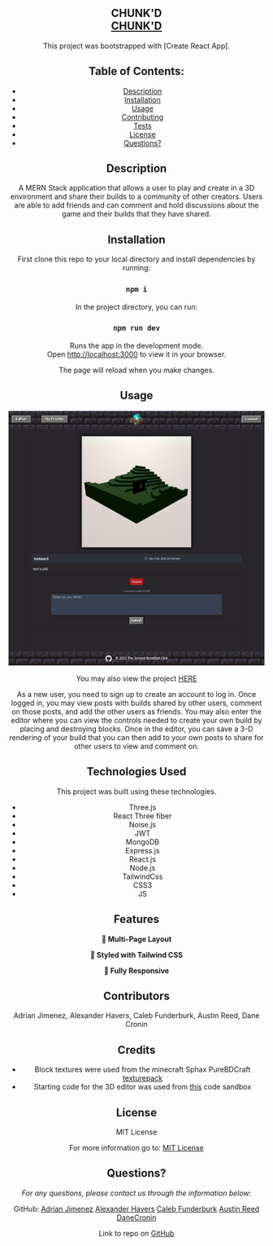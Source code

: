 <h2 align="center">
  CHUNK'D<br/>
  <a href="https://chunkd-aj.herokuapp.com/" target="_blank">CHUNK'D</a>
</h2>

<center>

This project was bootstrapped with [Create React App].

## Table of Contents:

- [Description](#Description)
- [Installation](#installation)
- [Usage](#usage)
- [Contributing](#Contributing)
- [Tests](#Tests)
- [License](#License)
- [Questions?](#questions)

## Description

A MERN Stack application that allows a user to play and create in a 3D environment and share their builds to a community of other creators. Users are able to add friends and can comment and hold discussions about the game and their builds that they have shared.

## Installation

First clone this repo to your local directory and install dependencies by running:

### `npm i`

In the project directory, you can run:

### `npm run dev`

Runs the app in the development mode.\
Open [http://localhost:3000](http://localhost:3000) to view it in your browser.

The page will reload when you make changes.

## Usage

![image](./assets/preview.jpg)

You may also view the project [HERE](https://chunkd-aj.herokuapp.com/)

As a new user, you need to sign up to create an account to log in. Once logged in, you may view posts with builds shared by other users, comment on those posts, and add the other users as friends. You may also enter the editor where you can view the controls needed to create your own build by placing and destroying blocks. Once in the editor, you can save a 3-D rendering of your build that you can then add to your own posts to share for other users to view and comment on.

## Technologies Used

This project was built using these technologies.

- Three.js
- React Three fiber
- Noise.js
- JWT
- MongoDB
- Express.js
- React.js
- Node.js
- TailwindCss
- CSS3
- JS

## Features

**📖 Multi-Page Layout**

**🎨 Styled with Tailwind CSS**

**📱 Fully Responsive**

## Contributors

Adrian Jimenez, Alexander Havers, Caleb Funderburk, Austin Reed, Dane Cronin

## Credits
- Block textures were used from the minecraft Sphax PureBDCraft [texturepack](https://bdcraft.net/downloads/purebdcraft-minecraft/)
- Starting code for the 3D editor was used from [this](https://codesandbox.io/s/vkgi6) code sandbox

## License

MIT License

For more information go to: [MIT License](https://choosealicense.com/licenses/mit/)

## Questions?

_For any questions, please contact us through the information below:_

GitHub:
[Adrian Jimenez](https://github.com/PuppetAJ)
[Alexander Havers](https://github.com/pseudoDjnn)
[Caleb Funderburk](https://github.com/CalebFunderburk)
[Austin Reed](https://github.com/AReed98)
[DaneCronin](https://github.com/DaneCronin)

Link to repo on [GitHub](https://github.com/PuppetAJ/ReactMC)
